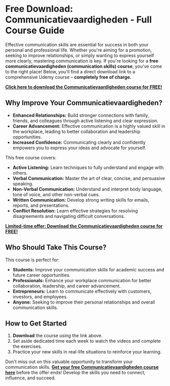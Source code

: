 # Free Download: Communicatievaardigheden - Full Course Guide

Effective communication skills are essential for success in both your personal and professional life. Whether you're aiming for a promotion, seeking to improve relationships, or simply wanting to express yourself more clearly, mastering communication is key. If you're looking for a **free communicatievaardigheden (communication skills) course**, you've come to the right place! Below, you'll find a direct download link to a comprehensive Udemy course – **completely free of charge.**

[**Click here to download the Communicatievaardigheden course for FREE!**](https://udemywork.com/communicatievaardigheden)

## Why Improve Your Communicatievaardigheden?

*   **Enhanced Relationships:** Build stronger connections with family, friends, and colleagues through active listening and clear expression.
*   **Career Advancement:** Effective communication is a highly valued skill in the workplace, leading to better collaboration and leadership opportunities.
*   **Increased Confidence:** Communicating clearly and confidently empowers you to express your ideas and advocate for yourself.

This free course covers:

*   **Active Listening:** Learn techniques to fully understand and engage with others.
*   **Verbal Communication:** Master the art of clear, concise, and persuasive speaking.
*   **Non-Verbal Communication:** Understand and interpret body language, tone of voice, and other non-verbal cues.
*   **Written Communication:** Develop strong writing skills for emails, reports, and presentations.
*   **Conflict Resolution:** Learn effective strategies for resolving disagreements and navigating difficult conversations.

[**Limited-time offer: Download the Communicatievaardigheden course for FREE!**](https://udemywork.com/communicatievaardigheden)

## Who Should Take This Course?

This course is perfect for:

*   **Students:** Improve your communication skills for academic success and future career opportunities.
*   **Professionals:** Enhance your workplace communication for better collaboration, leadership, and career advancement.
*   **Entrepreneurs:** Learn to communicate effectively with customers, investors, and employees.
*   **Anyone:** Seeking to improve their personal relationships and overall communication skills.

## How to Get Started

1.  **Download** the course using the link above.
2.  Set aside dedicated time each week to watch the videos and complete the exercises.
3.  Practice your new skills in real-life situations to reinforce your learning.

Don't miss out on this valuable opportunity to transform your communication skills. **[Get your free Communicatievaardigheden course here](https://udemywork.com/communicatievaardigheden)** before the offer ends! Develop the skills you need to connect, influence, and succeed.

